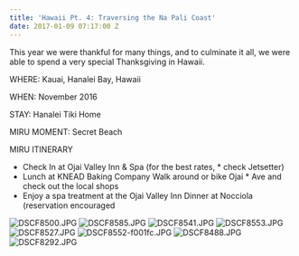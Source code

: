```yaml
---
title: 'Hawaii Pt. 4: Traversing the Na Pali Coast'
date: 2017-01-09 07:17:00 Z
---
```


This year we were thankful for many things, and to culminate it all, we were able to spend a very special Thanksgiving in Hawaii.

WHERE: Kauai, Hanalei Bay, Hawaii

WHEN: November 2016

STAY: Hanalei Tiki Home

MIRU MOMENT: Secret Beach

MIRU ITINERARY

* Check In at Ojai Valley Inn & Spa (for the best rates, * check Jetsetter) 
* Lunch at KNEAD Baking Company Walk around or bike Ojai * Ave and check out the local shops 
* Enjoy a spa treatment at the Ojai Valley Inn 
Dinner at Nocciola (reservation encouraged

![DSCF8500.JPG](/uploads/DSCF8500.JPG)
![DSCF8585.JPG](/uploads/DSCF8585.JPG)
![DSCF8541.JPG](/uploads/DSCF8541.JPG)
![DSCF8553.JPG](/uploads/DSCF8553.JPG)
![DSCF8527.JPG](/uploads/DSCF8527.JPG)
![DSCF8552-f001fc.JPG](/uploads/DSCF8552-f001fc.JPG)
![DSCF8488.JPG](/uploads/DSCF8488.JPG)
![DSCF8292.JPG](/uploads/DSCF8292.JPG)
